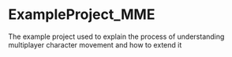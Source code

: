 # ExampleProject_MME
 The example project used to explain the process of understanding multiplayer character movement and how to extend it
